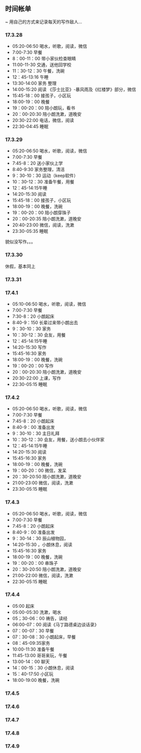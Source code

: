 ## 时间帐单
~ 用自己的方式来记录每天的写作敌人...

### 17.3.28

- 05:20-06:50 喝水，听歌，阅读，微信
- 7:00-7:30 早餐
- 8：00-11：00  带小家伙检查眼睛
- 11:00-11-30 交通，送他回学校
- 11：30-12：30 午餐，洗碗
- 12：45-13:16 午睡
- 13:30-14:00 家务 整理
- 14:00-15:20 阅读 《莎士比亚》-暴风雨及《红楼梦》部分，微信
- 15:45-18：00 接孩子，小区玩
- 18:00-19：00 晚餐
- 19：00-20：00 陪小朗玩，看书
- 20：00-20:30 陪小朗洗漱，道晚安
- 20:30-22:00 电话，微信，阅读
- 22:30-04:45 睡眠

### 17.3.29

- 05:20-06:50 喝水，听歌，阅读，微信
- 7:00-7:30 早餐
- 7:45-8：20 送小家伙上学
- 8:40-9:30 家务整理，清洁
- 9：30-10：30 运动（keep软件）
- 10：30-12：30 准备午餐，用餐
- 12：45-14:15午睡
- 14:20-15:30 阅读
- 15:45-18：00 接孩子，小区玩
- 18:00-19：00 晚餐，洗碗
- 19：00-20：00 陪小朗穿珠子
- 20：00-20:35 陪小朗洗漱，道晚安
- 20:40-23:00 微信，阅读，洗漱
- 23:30-05:35 睡眠

貌似没写作。。。

### 17.3.30
休假，基本同上
### 17.3.31

### 17.4.1
- 05:10-06:50 喝水，听歌，阅读，微信
- 7:00-7:30 早餐
- 7:30-8：20 小朗起床
- 8:40-9：150 长辈过来带小朗出去
- 9：30-10：30 家务
- 10：30-12：30 会友，用餐
- 12：45-14:15午睡
- 14:20-15:30 写作
- 15:45-16:30 家务
- 18:00-19：00 晚餐，洗碗
- 19：00-20：00 写作
- 20：00-20:30 陪小朗洗漱，道晚安
- 20:30-22:00 上课，写作
- 22:30-05:15 睡眠


### 17.4.2
- 05:20-06:50 喝水，听歌，阅读，微信
- 7:00-7:30 早餐
- 7:45-8：20 小朗起床
- 8:40-9：00 准备出发
- 9：30-10：30 主日礼拜
- 10：30-12：30 会友，用餐，送小朗去小伙伴家
- 12：45-14:15午睡
- 14:20-15:30 阅读
- 15:45-16:30 家务
- 18:00-19：00 晚餐，洗碗
- 19：00-20：00 微信，发呆
- 20：30-20:50 陪小朗洗漱，道晚安
- 21:00-23:00 微信，阅读，洗漱
- 23:30-05:15 睡眠


### 17.4.3
- 05:20-06:50 喝水，听歌，阅读，微信
- 7:00-7:30 早餐
- 7:45-8：20 小朗起床
- 8:40-9：00 准备出发
- 9：30-14：30 辰山植物园，
- 14:20-15:30 ，小朗休息，阅读
- 15:45-16:30 家务
- 18:00-19：00 晚餐，洗碗
- 19：00-20：00 串珠子
- 20：30-20:50 陪小朗洗漱，道晚安
- 21:00-22:00 微信，阅读，洗漱
- 22:30-05:15 睡眠


### 17.4.4
- 05:00 起床
- 05:00-05:30 洗漱，喝水
- 05；30-06：00 祷告，读经
- 06:00-07：00 阅读《马丁路德桌边谈话录》
- 07：00-07：30 早餐
- 07：30-08：30 小朗起床，早餐
- 08：45-09:35家务
- 10:00-11:30 准备午餐
- 11:45-13:00 哥哥来玩，午餐
- 13:00-14：00 聊天
- 14：00-15：30 小朗休息，阅读
- 15：40-17:50 小区玩
- 18:00-19:00 晚餐，洗碗

### 17.4.5

### 17.4.6

### 17.4.7

### 17.4.8

### 17.4.9
